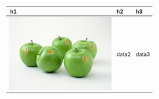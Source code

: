 ﻿﻿ h1    | h2    | h3    
:-------|:-------|:-------
 <img src="ILSVRC2012_val_00000023.JPEG" height="200"> | data2 | data3 











